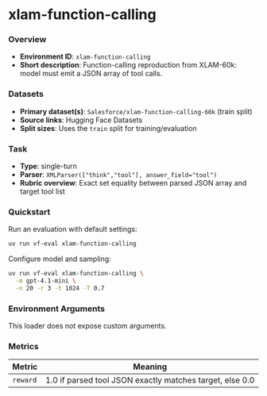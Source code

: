 # xlam-function-calling

### Overview
- **Environment ID**: `xlam-function-calling`
- **Short description**: Function-calling reproduction from XLAM-60k: model must emit a JSON array of tool calls.

### Datasets
- **Primary dataset(s)**: `Salesforce/xlam-function-calling-60k` (train split)
- **Source links**: Hugging Face Datasets
- **Split sizes**: Uses the `train` split for training/evaluation

### Task
- **Type**: single-turn
- **Parser**: `XMLParser(["think","tool"], answer_field="tool")`
- **Rubric overview**: Exact set equality between parsed JSON array and target tool list

### Quickstart
Run an evaluation with default settings:

```bash
uv run vf-eval xlam-function-calling
```

Configure model and sampling:

```bash
uv run vf-eval xlam-function-calling \
  -m gpt-4.1-mini \
  -n 20 -r 3 -t 1024 -T 0.7
```

### Environment Arguments
This loader does not expose custom arguments.

### Metrics
| Metric | Meaning |
| ------ | ------- |
| `reward` | 1.0 if parsed tool JSON exactly matches target, else 0.0 |

